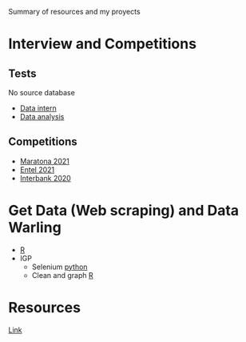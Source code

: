 
Summary of resources and my proyects


# Interview and Competitions

## Tests 

No source database

- [Data intern](https://github.com/TJhon/summary/tree/main/interview-competitions/data-intern)
- [Data analysis](https://github.com/TJhon/summary/tree/main/interview-competitions/ipa)

## Competitions

- [Maratona 2021](https://github.com/TJhon/summary/tree/main/interview-competitions/Marathona2021)
- [Entel 2021](https://github.com/TJhon/summary/tree/main/interview-competitions/entel_2021)
- [Interbank 2020](https://github.com/TJhon/summary/tree/main/interview-competitions/entel_2021)


# Get Data (Web scraping) and Data Warling

- [R](https://github.com/TJhon/summary/tree/main/challenge)
- IGP
  - Selenium [python](https://github.com/TJhon/summary/blob/main/proyectos/ipg-scraping/new_ipg.py)
  - Clean and graph [R](https://github.com/TJhon/summary/tree/main/proyectos/ipg-scraping)









# Resources

[Link](https://github.com/TJhon/summary.md)
